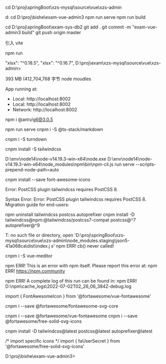 
cd D:\proj\springBoot\xzs-mysql\source\vue\xzs-admin

d:
cd D:\proj\bishe\exam-vue-admin3
npm run serve
npm run build

cd D:\proj\springBoot\exam-sys-db2
git add .
git commit -m "exam-vue-admin3 build"
git push origin master

引入 vite

npm run 

 "xlsx": "^0.18.5",
    "xlsx": "^0.16.7",
D:\proj\exam\xzs-mysql\source\vue\xzs-admin>

393 MB (412,704,768 字节
node moudles

  App running at:
  - Local:   http://localhost:8002
  - Local:   http://localhost:8002
  - Network: http://localhost:8002
  
  npm i @antv/g6@3.0.5

npm run serve
 cnpm i -S @ts-stack/markdown

  cnpm i -S  turndown

cnpm install -S tailwindcss

D:\env\node14\node-v14.19.3-win-x64\node.exe D:\env\node14\node-v14.19.3-win-x64\node_modules\npm\bin\npm-cli.js run serve --scripts-prepend-node-path=auto

cnpm  install --save font-awesome-icons

Error: PostCSS plugin tailwindcss requires PostCSS 8.

Syntax Error: Error: PostCSS plugin tailwindcss requires PostCSS 8.
Migration guide for end-users:

npm uninstall tailwindcss postcss autoprefixer
cnpm install -D tailwindcss@npm:@tailwindcss/postcss7-compat postcss@^7 autoprefixer@^9

T: no such file or directory, open 'D:\proj\springBoot\xzs-mysql\source\vue\xzs-admin\node_modules\.staging\json5-41a068ca\dist\index.j
s'
npm ERR! cb() never called!

cnpm i -S vue-meditor


npm ERR! This is an error with npm itself. Please report this error at:
npm ERR!     <https://npm.community>

npm ERR! A complete log of this run can be found in:
npm ERR!     D:\npm\cache\_logs\2022-07-02T02_26_06_384Z-debug.log


import { FontAwesomeIcon } from '@fortawesome/vue-fontawesome'

cnpm i --save @fortawesome/fontawesome-svg-core

cnpm i --save @fortawesome/vue-fontawesome
cnpm i --save  @fortawesome/free-solid-svg-icons

cnpm install -D tailwindcss@latest postcss@latest autoprefixer@latest


/* import specific icons */
import { faUserSecret } from '@fortawesome/free-solid-svg-icons'

D:\proj\bishe\exam-vue-admin3>